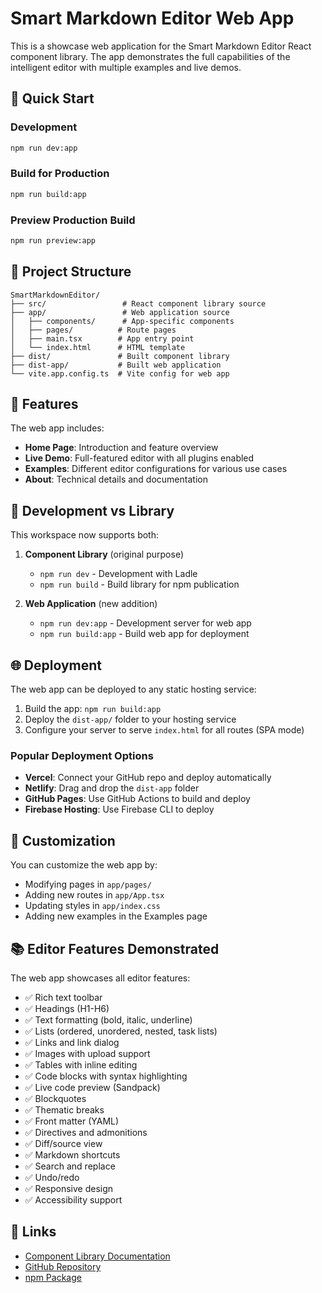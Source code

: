 # Smart Markdown Editor Web App

This is a showcase web application for the Smart Markdown Editor React component library. The app demonstrates the full capabilities of the intelligent editor with multiple examples and live demos.

## 🚀 Quick Start

### Development
```bash
npm run dev:app
```

### Build for Production
```bash
npm run build:app
```

### Preview Production Build
```bash
npm run preview:app
```

## 📁 Project Structure

```
SmartMarkdownEditor/
├── src/                 # React component library source
├── app/                 # Web application source
│   ├── components/      # App-specific components
│   ├── pages/          # Route pages
│   ├── main.tsx        # App entry point
│   └── index.html      # HTML template
├── dist/               # Built component library
├── dist-app/           # Built web application
└── vite.app.config.ts  # Vite config for web app
```

## 🎯 Features

The web app includes:

- **Home Page**: Introduction and feature overview
- **Live Demo**: Full-featured editor with all plugins enabled
- **Examples**: Different editor configurations for various use cases
- **About**: Technical details and documentation

## 🔧 Development vs Library

This workspace now supports both:

1. **Component Library** (original purpose)
   - `npm run dev` - Development with Ladle
   - `npm run build` - Build library for npm publication

2. **Web Application** (new addition)
   - `npm run dev:app` - Development server for web app
   - `npm run build:app` - Build web app for deployment

## 🌐 Deployment

The web app can be deployed to any static hosting service:

1. Build the app: `npm run build:app`
2. Deploy the `dist-app/` folder to your hosting service
3. Configure your server to serve `index.html` for all routes (SPA mode)

### Popular Deployment Options

- **Vercel**: Connect your GitHub repo and deploy automatically
- **Netlify**: Drag and drop the `dist-app` folder
- **GitHub Pages**: Use GitHub Actions to build and deploy
- **Firebase Hosting**: Use Firebase CLI to deploy

## 🎨 Customization

You can customize the web app by:

- Modifying pages in `app/pages/`
- Adding new routes in `app/App.tsx`
- Updating styles in `app/index.css`
- Adding new examples in the Examples page

## 📚 Editor Features Demonstrated

The web app showcases all editor features:

- ✅ Rich text toolbar
- ✅ Headings (H1-H6)
- ✅ Text formatting (bold, italic, underline)
- ✅ Lists (ordered, unordered, nested, task lists)
- ✅ Links and link dialog
- ✅ Images with upload support
- ✅ Tables with inline editing
- ✅ Code blocks with syntax highlighting
- ✅ Live code preview (Sandpack)
- ✅ Blockquotes
- ✅ Thematic breaks
- ✅ Front matter (YAML)
- ✅ Directives and admonitions
- ✅ Diff/source view
- ✅ Markdown shortcuts
- ✅ Search and replace
- ✅ Undo/redo
- ✅ Responsive design
- ✅ Accessibility support

## 🔗 Links

- [Component Library Documentation](https://mdxeditor.dev/)
- [GitHub Repository](https://github.com/mdx-editor/editor)
- [npm Package](https://www.npmjs.com/package/@mdxeditor/editor)
